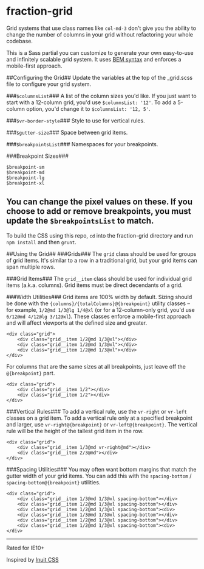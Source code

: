 # fraction-grid 
Grid systems that use class names like `col-md-3` don't give you the ability to change the number of columns in your grid without refactoring your whole codebase. 

This is a Sass partial you can customize to generate your own easy-to-use and infinitely scalable grid system. It uses [BEM syntax](https://csswizardry.com/2013/01/mindbemding-getting-your-head-round-bem-syntax/)
 and enforces a mobile-first approach. 
 
##Configuring the Grid##
Update the variables at the top of the _grid.scss file to configure your grid system.

###`$columnsList`###
A list of the column sizes you'd like. If you just want to start with a 12-column grid, you'd use
`$columnsList: '12'`. To add a 5-column option, you'd change it to `$columnsList: '12, 5'`.

###`$vr-border-style`###
Style to use for vertical rules.

###`$gutter-size`###
Space between grid items.

###`$breakpointsList`###
Namespaces for your breakpoints.

###Breakpoint Sizes###
```
$breakpoint-sm
$breakpoint-md
$breakpoint-lg
$breakpoint-xl
```
You can change the pixel values on these. If you choose to add or remove breakpoints, you must update the `$breakpointsList` to match. 
---
To build the CSS using this repo, `cd` into the fraction-grid directory and run `npm install` and then `grunt`.

##Using the Grid##
###Grids###
The `grid` class should be used for groups of grid items. It's similar to a row in a traditional grid, but your grid items can span multiple rows. 

###Grid Items###
The `grid__item` class should be used for individual grid items (a.k.a. columns). Grid items must be direct decendants of a grid. 

###Width Utilities###
Grid items are 100% width by default. Sizing should be done with the `{columns}/{totalColumns}@{breakpoint}` utility classes – for example, `1/2@md 1/3@lg 1/4@xl` (or for a 12-column-only grid, you'd use `6/12@md 4/12@lg 3/12@xl`). These classes enforce a mobile-first approach and will affect viewports at the defined size and greater. 

```
<div class="grid">
    <div class="grid__item 1/2@md 1/3@xl"></div>
    <div class="grid__item 1/2@md 1/3@xl"></div>
    <div class="grid__item 1/2@md 1/3@xl"></div>
</div>
```

For columns that are the same sizes at all breakpoints, just leave off the `@{breakpoint}` part. 
```
<div class="grid">
    <div class="grid__item 1/2"></div>
    <div class="grid__item 1/2"></div>
</div>
```

###Vertical Rules###
To add a vertical rule, use the `vr-right` or `vr-left` classes on a grid item. To add a vertical rule only at a specified breakpoint and larger, use `vr-right@{breakpoint}` or `vr-left@{breakpoint}`. The vertical rule will be the height of the tallest grid item in the row. 
```
<div class="grid">
    <div class="grid__item 1/3@md vr-right@md"></div>
    <div class="grid__item 2/3@md"></div>
</div>
```

###Spacing Utilities###
You may often want bottom margins that match the gutter width of your grid items. You can add this with the `spacing-bottom` / `spacing-bottom@{breakpoint}` utilities. 
```
<div class="grid">
    <div class="grid__item 1/3@md 1/3@xl spacing-bottom"></div>
    <div class="grid__item 1/2@md 1/3@xl spacing-bottom"></div>
    <div class="grid__item 1/2@md 1/3@xl spacing-bottom"><div>
    <div class="grid__item 1/3@md 1/3@xl spacing-bottom"></div>
    <div class="grid__item 1/2@md 1/3@xl spacing-bottom"></div>
    <div class="grid__item 1/2@md 1/3@xl spacing-bottom"><div>
</div>
```

---
Rated for IE10+

Inspired by [Inuit CSS](https://github.com/csswizardry/inuit.css/) 

